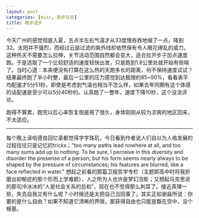 ```yaml
---
layout: post
categories: [misc, 跑步日志]
title: 稳步退步
---
```


今天广州的感觉彻底入夏，五点半左右气温才从33度慢吞吞地缩了一点，降到32。太阳并不强烈，而经过云层过滤的紫外线却依然保有令人眼花缭乱的威力。这种热天不需要怎么拉伸，关节活动范围自然都会变大，适合拉开步子加点速度跑。于是选取了一个比较舒适的速度轻快出发，只是跑到1.8公里处就开始有些喘了。当时心道：本来便没有打算在这么热的天跑多长的距离，何不保持速度试试？结果最终跑了半小时整，最后一公里的压力感觉到达极限的85~90%，看看表平均配速才5分51秒，即使是考虑到气温也相当不怎么样，如果去年同期有这个体感的话配速是至少可以5分40秒的。认真跑了一整年，速度下降10秒，这个没法评论。

跑得不算累，跑完以后心率恢复倒是用了很久，身体刚刚从较为凉爽的地区回来，不太适应。

---

每个晚上读哈德良回忆录都觉得字字珠玑，今日看到作者说人们自以为人格发展的过程往往只是记忆的tricks；"too many paths lead nowhere at all, and too many sums add up to nothing. To be sure, I perceive in this diversity and disorder the presense of a person; but his form seems nearly always to be shaped by the pressure of circumstances; his features are blurred, like a face reflected in water." 想起之前看的那篇卫报哲学专栏（主题即高中时将我折磨出抑郁症的那个形而上学难题），人之所为人也许是梦幻泡影；又想起马克思说的那句冷冰冰的“人是社会关系的总和”，现在也不觉得那么刺耳了。接近真理一些，失去自我又有什么呢？小时候还是太把自己当回事了。其实正如谢燊所说：你要的是什么自由？如果不知道它清晰的界限，那获得自由也只能是飘在空中，没个根基。
